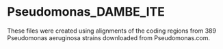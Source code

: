 # Pseudomonas_DAMBE_ITE
These files were created using alignments of the coding regions from 389 Pseudomonas aeruginosa strains downloaded from Pseudomonas.com.
